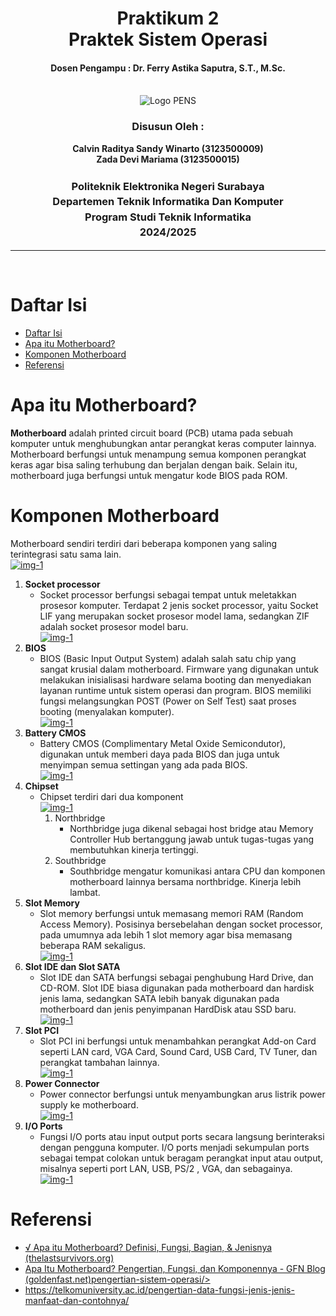 <div align="center">
  <h1 style="text-align: center;font-weight: bold">Praktikum 2<br>Praktek Sistem Operasi</h1>
  <h4 style="text-align: center;">Dosen Pengampu : Dr. Ferry Astika Saputra, S.T., M.Sc.</h4>
</div>
<br />
<div align="center">
  <img src="https://i.ibb.co/DC3QHnM/logo-pens.png" alt="Logo PENS">
  <h3 style="text-align: center;">Disusun Oleh :</h3>
  <p style="text-align: center;">
    <strong>Calvin Raditya Sandy Winarto (3123500009)</strong><br>
    <strong>Zada Devi Mariama (3123500015)</strong>
  </p>

<h3 style="text-align: center;line-height: 1.5">Politeknik Elektronika Negeri Surabaya<br>Departemen Teknik Informatika Dan Komputer<br>Program Studi Teknik Informatika<br>2024/2025</h3>
  <hr>
</div>
<br>

# Daftar Isi

- [Daftar Isi](#daftar-isi)
- [Apa itu Motherboard?](#apa-itu-motherboard)
- [Komponen Motherboard](#komponen-motherboard)
- [Referensi](#referensi)

# Apa itu Motherboard?

  **Motherboard**
    adalah printed circuit board (PCB)  utama pada sebuah komputer untuk menghubungkan antar perangkat keras computer lainnya.
    Motherboard berfungsi untuk menampung semua komponen perangkat keras agar bisa saling terhubung dan berjalan dengan baik. Selain itu, motherboard juga berfungsi untuk mengatur kode BIOS pada ROM.

# Komponen Motherboard

Motherboard sendiri terdiri dari beberapa komponen yang saling terintegrasi satu sama lain.\
[![img-1](assets/motherboard/komponen.jpeg)](img)


1) **Socket processor**
    - Socket  processor berfungsi sebagai tempat untuk meletakkan prosesor komputer. Terdapat 2 jenis socket processor, yaitu Socket LIF yang merupakan socket prosesor model lama, sedangkan ZIF adalah socket prosesor model baru.\
    [![img-1](assets/motherboard/2.jpg)](img)
2) **BIOS**
    - BIOS (Basic Input Output System) adalah salah satu chip yang sangat krusial dalam motherboard. Firmware yang digunakan untuk melakukan inisialisasi hardware selama booting dan menyediakan layanan runtime untuk sistem operasi dan program. BIOS memiliki fungsi melangsungkan POST (Power on Self Test) saat proses booting (menyalakan komputer).\
    [![img-1](assets/motherboard/3.jpg)](img)
3) **Battery CMOS**
    - Battery CMOS (Complimentary Metal Oxide Semicondutor), digunakan untuk memberi daya pada BIOS dan juga untuk menyimpan semua settingan yang ada pada BIOS.\
[![img-1](assets/motherboard/4.jpg)](img)
4) **Chipset**
    - Chipset terdiri dari dua komponent\
[![img-1](assets/motherboard/5.jpg)](img)
       1. Northbridge
           - Northbridge juga  dikenal sebagai host bridge atau Memory Controller Hub bertanggung jawab untuk tugas-tugas yang membutuhkan kinerja tertinggi.
       2. Southbridge
           - Southbridge mengatur komunikasi antara CPU dan komponen motherboard lainnya bersama northbridge. Kinerja lebih lambat.
5) **Slot Memory**
    - Slot memory berfungsi untuk memasang memori RAM (Random Access Memory). Posisinya bersebelahan dengan socket processor, pada umumnya ada lebih 1 slot memory agar bisa memasang beberapa RAM sekaligus.\
    [![img-1](assets/motherboard/6.jpg)](img)
6) **Slot IDE dan Slot SATA**
    - Slot IDE dan SATA berfungsi sebagai penghubung Hard Drive, dan CD-ROM. Slot IDE biasa digunakan pada motherboard dan hardisk jenis lama, sedangkan SATA lebih banyak digunakan pada motherboard dan jenis penyimpanan HardDisk atau SSD baru.\
    [![img-1](assets/motherboard/7.jpg)](img)
7)  **Slot PCI**
    - Slot PCI ini berfungsi untuk menambahkan perangkat Add-on Card seperti LAN card, VGA Card, Sound Card, USB Card, TV Tuner, dan perangkat tambahan lainnya.\
[![img-1](assets/motherboard/8.jpg)](img)
8)  **Power Connector**
    - Power connector berfungsi untuk menyambungkan arus listrik power supply ke motherboard.\
    [![img-1](assets/motherboard/9.jpg)](img)
9)  **I/O Ports**
    - Fungsi I/O ports atau input output ports secara langsung berinteraksi dengan pengguna komputer. I/O ports menjadi sekumpulan ports sebagai tempat colokan untuk beragam perangkat input atau output, misalnya seperti port LAN, USB, PS/2 , VGA, dan sebagainya.\
[![img-1](assets/motherboard/10.jpg)](img)


# Referensi

- [√ Apa itu Motherboard? Definisi, Fungsi, Bagian, & Jenisnya (thelastsurvivors.org)](https://www.thelastsurvivors.org/apa-itu-motherboard/)
- [Apa Itu Motherboard? Pengertian, Fungsi, dan Komponennya - GFN Blog (goldenfast.net)pengertian-sistem-operasi/>](https://www.goldenfast.net/blog/apa-itu-motherboard/)
- [<https://telkomuniversity.ac.id/pengertian-data-fungsi-jenis-jenis-manfaat-dan-contohnya/>](https://teknogram.id/kamus/motherboard/)
